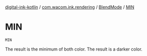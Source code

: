 [digital-ink-kotlin](../../index.md) / [com.wacom.ink.rendering](../index.md) / [BlendMode](index.md) / [MIN](./-m-i-n.md)

# MIN

`MIN`

The result is the minimum of both color. The result is a darker color.

